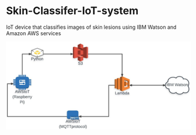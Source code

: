 # Skin-Classifer-IoT-system
IoT device that classifies images of skin lesions using IBM Watson and Amazon AWS services

![alt text](https://github.com/mzraghib/Skin-Classifer-IoT-Device/blob/master/ec500project_diagram.jpg)
